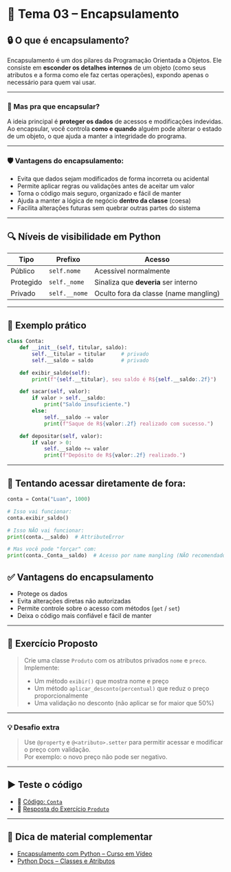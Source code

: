 # 📘 Tema 03 – Encapsulamento

## 🔒 O que é encapsulamento?

Encapsulamento é um dos pilares da Programação Orientada a Objetos. Ele consiste em **esconder os detalhes internos** de um objeto (como seus atributos e a forma como ele faz certas operações), expondo apenas o necessário para quem vai usar.

---

### 🧠 Mas pra que encapsular?

A ideia principal é **proteger os dados** de acessos e modificações indevidas.  
Ao encapsular, você controla **como e quando** alguém pode alterar o estado de um objeto, o que ajuda a manter a integridade do programa.

---

### 🛡️ Vantagens do encapsulamento:

- Evita que dados sejam modificados de forma incorreta ou acidental
- Permite aplicar regras ou validações antes de aceitar um valor
- Torna o código mais seguro, organizado e fácil de manter
- Ajuda a manter a lógica de negócio **dentro da classe** (coesa)
- Facilita alterações futuras sem quebrar outras partes do sistema

---

## 🔍 Níveis de visibilidade em Python

| Tipo         | Prefixo    | Acesso                          |
|--------------|------------|----------------------------------|
| Público      | `self.nome`     | Acessível normalmente           |
| Protegido    | `self._nome`    | Sinaliza que **deveria** ser interno |
| Privado      | `self.__nome`   | Oculto fora da classe (name mangling) |

---

## 📄 Exemplo prático

```python
class Conta:
    def __init__(self, titular, saldo):
        self.__titular = titular     # privado
        self.__saldo = saldo         # privado

    def exibir_saldo(self):
        print(f"{self.__titular}, seu saldo é R${self.__saldo:.2f}")

    def sacar(self, valor):
        if valor > self.__saldo:
            print("Saldo insuficiente.")
        else:
            self.__saldo -= valor
            print(f"Saque de R${valor:.2f} realizado com sucesso.")

    def depositar(self, valor):
        if valor > 0:
            self.__saldo += valor
            print(f"Depósito de R${valor:.2f} realizado.")
```
---

## 👀 Tentando acessar diretamente de fora:

```python
conta = Conta("Luan", 1000)

# Isso vai funcionar:
conta.exibir_saldo()

# Isso NÃO vai funcionar:
print(conta.__saldo)  # AttributeError

# Mas você pode "forçar" com:
print(conta._Conta__saldo)  # Acesso por name mangling (NÃO recomendado)
```

## ✅ Vantagens do encapsulamento

- Protege os dados  
- Evita alterações diretas não autorizadas  
- Permite controle sobre o acesso com métodos (`get` / `set`)  
- Deixa o código mais confiável e fácil de manter  

---

## 🧪 Exercício Proposto

> Crie uma classe `Produto` com os atributos privados `nome` e `preco`.  
> Implemente:
>
> - Um método `exibir()` que mostra nome e preço  
> - Um método `aplicar_desconto(percentual)` que reduz o preço proporcionalmente  
> - Uma validação no desconto (não aplicar se for maior que 50%)

---

### 💡 Desafio extra

> Use `@property` e `@<atributo>.setter` para permitir acessar e modificar o preço com validação.  
> Por exemplo: o novo preço não pode ser negativo.

---

## ▶️ Teste o código

- 📄 [Código: `Conta`](./conta_encapsulada.py)  
- 📄 [Resposta do Exercício `Produto`](./produto_exercicio.py)

---

## 🔗 Dica de material complementar

- [Encapsulamento com Python – Curso em Vídeo](https://www.youtube.com/watch?v=3arK9wjP-nY)  
- [Python Docs – Classes e Atributos](https://docs.python.org/3/tutorial/classes.html#private-variables)
